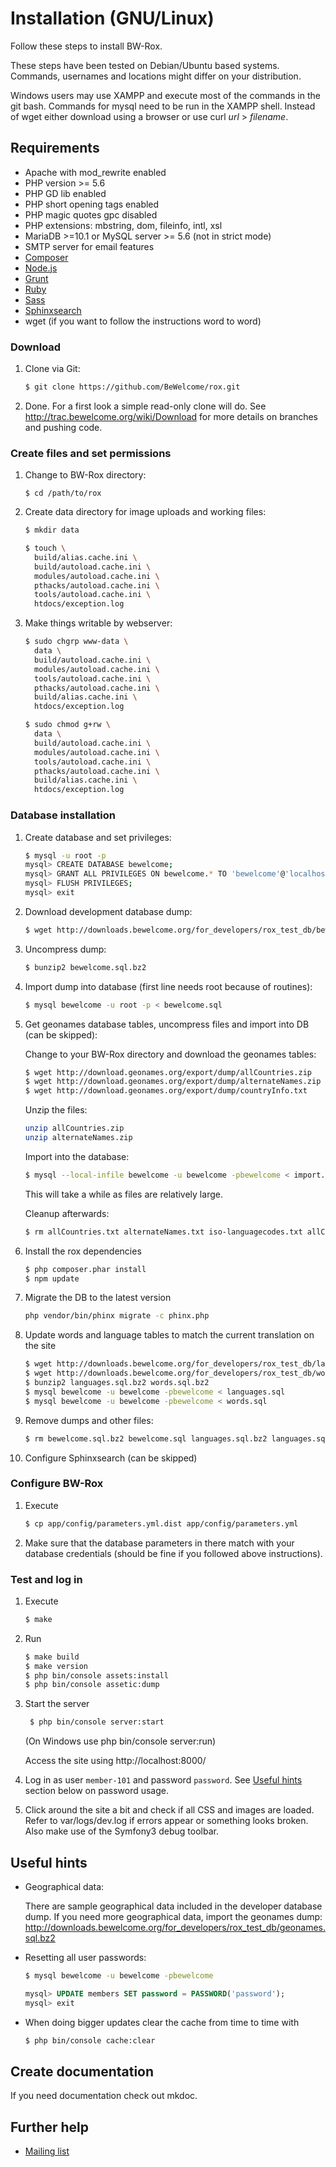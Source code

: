 # Installation (GNU/Linux)

Follow these steps to install BW-Rox.

These steps have been tested on Debian/Ubuntu based systems. Commands,
usernames and locations might differ on your distribution.

Windows users may use XAMPP and execute most of the commands in the git bash.
Commands for mysql need to be run in the XAMPP shell. Instead of wget either download
using a browser or use curl _url_ > _filename_.

## Requirements

* Apache with mod_rewrite enabled
* PHP version >= 5.6
* PHP GD lib enabled
* PHP short opening tags enabled
* PHP magic quotes gpc disabled
* PHP extensions: mbstring, dom, fileinfo, intl, xsl
* MariaDB >=10.1 or MySQL server >= 5.6 (not in strict mode) 
* SMTP server for email features
* [Composer](https://www.getcomposer.org)
* [Node.js](https://nodejs.org/)
* [Grunt](http://gruntjs.com/)
* [Ruby](http://www.ruby-lang.org/en/downloads/)
* [Sass](http://www.ruby-lang.org/en/downloads/)
* [Sphinxsearch](http://sphinxsearch.com/)
* wget (if you want to follow the instructions word to word)

### Download

1. Clone via Git:

    ```bash
    $ git clone https://github.com/BeWelcome/rox.git
    ```

2. Done. For a first look a simple read-only clone will do. See
 http://trac.bewelcome.org/wiki/Download for more details on branches and
 pushing code.


### Create files and set permissions

1. Change to BW-Rox directory:

    ```
    $ cd /path/to/rox
    ```

2. Create data directory for image uploads and working files:

    ```bash
    $ mkdir data
    ```
    ```bash
    $ touch \
      build/alias.cache.ini \
      build/autoload.cache.ini \
      modules/autoload.cache.ini \
      pthacks/autoload.cache.ini \
      tools/autoload.cache.ini \
      htdocs/exception.log
    ```

4. Make things writable by webserver:

    ```bash
    $ sudo chgrp www-data \
      data \
      build/autoload.cache.ini \
      modules/autoload.cache.ini \
      tools/autoload.cache.ini \
      pthacks/autoload.cache.ini \
      build/alias.cache.ini \
      htdocs/exception.log
    ```

    ```bash
    $ sudo chmod g+rw \
      data \
      build/autoload.cache.ini \
      modules/autoload.cache.ini \
      tools/autoload.cache.ini \
      pthacks/autoload.cache.ini \
      build/alias.cache.ini \
      htdocs/exception.log
    ```

### Database installation

1. Create database and set privileges:

    ```bash
    $ mysql -u root -p
    mysql> CREATE DATABASE bewelcome;
    mysql> GRANT ALL PRIVILEGES ON bewelcome.* TO 'bewelcome'@'localhost' IDENTIFIED BY 'bewelcome';
    mysql> FLUSH PRIVILEGES;
    mysql> exit
    ```

2. Download development database dump:

    ```bash
    $ wget http://downloads.bewelcome.org/for_developers/rox_test_db/bewelcome.sql.bz2
    ```

3. Uncompress dump:

    ```bash
    $ bunzip2 bewelcome.sql.bz2
    ```

4. Import dump into database (first line needs root because of routines):

    ```bash
    $ mysql bewelcome -u root -p < bewelcome.sql
    ```

5. Get geonames database tables, uncompress files and import into DB (can be skipped):

    Change to your BW-Rox directory and download the geonames tables:

    ```bash
    $ wget http://download.geonames.org/export/dump/allCountries.zip
    $ wget http://download.geonames.org/export/dump/alternateNames.zip
    $ wget http://download.geonames.org/export/dump/countryInfo.txt
    ```

    Unzip the files:

    ```bash
    unzip allCountries.zip
    unzip alternateNames.zip
    ```

    Import into the database:

    ```bash
    $ mysql --local-infile bewelcome -u bewelcome -pbewelcome < import.sql
    ```

    This will take a while as files are relatively large.

    Cleanup afterwards:

    ```bash
    $ rm allCountries.txt alternateNames.txt iso-languagecodes.txt allCountries.zip alternateNames.zip countryInfo.txt
    ```

8. Install the rox dependencies

    ```bash
    $ php composer.phar install
    $ npm update
    ```

9. Migrate the DB to the latest version

    ```bash
    php vendor/bin/phinx migrate -c phinx.php
    ```

10. Update words and language tables to match the current translation on the site

    ```bash
    $ wget http://downloads.bewelcome.org/for_developers/rox_test_db/languages.sql.bz2
    $ wget http://downloads.bewelcome.org/for_developers/rox_test_db/words.sql.bz2
    $ bunzip2 languages.sql.bz2 words.sql.bz2
    $ mysql bewelcome -u bewelcome -pbewelcome < languages.sql
    $ mysql bewelcome -u bewelcome -pbewelcome < words.sql
    ```

11. Remove dumps and other files:

    ```bash
    $ rm bewelcome.sql.bz2 bewelcome.sql languages.sql.bz2 languages.sql words.sql.bz2 words.sql
    ```

12. Configure Sphinxsearch (can be skipped)

### Configure BW-Rox

1. Execute
 
    ```bash
    $ cp app/config/parameters.yml.dist app/config/parameters.yml
    ```

2. Make sure that the database parameters in there match with your database credentials (should be fine if you followed 
above instructions).       

### Test and log in

1. Execute 
 
    ```bash
    $ make
   ```

2. Run 

    ```bash
    $ make build
    $ make version
    $ php bin/console assets:install
    $ php bin/console assetic:dump
   ```

3. Start the server 

   ```bash
    $ php bin/console server:start
   ```

   (On Windows use php bin/console server:run)

   Access the site using http://localhost:8000/


4. Log in as user `member-101` and password `password`. See [Useful hints](#useful-hints) section below
     on password usage.

5. Click around the site a bit and check if all CSS and images are loaded.
   Refer to var/logs/dev.log if errors appear or something looks broken. Also make use of the Symfony3 debug toolbar.

## Useful hints

* Geographical data:

    There are sample geographical data included in the developer database dump.
    If you need more geographical data, import the geonames dump:
    http://downloads.bewelcome.org/for_developers/rox_test_db/geonames.sql.bz2

* Resetting all user passwords:

    ```bash
    $ mysql bewelcome -u bewelcome -pbewelcome
    ```

    ```sql
    mysql> UPDATE members SET password = PASSWORD('password');
    mysql> exit
    ```

* When doing bigger updates clear the cache from time to time with

    ```bash
    $ php bin/console cache:clear
    ```
    
## Create documentation

If you need documentation check out mkdoc.

## Further help

* [Mailing list](http://lists.bewelcome.org/mailman/listinfo/bw-dev-discussion)

